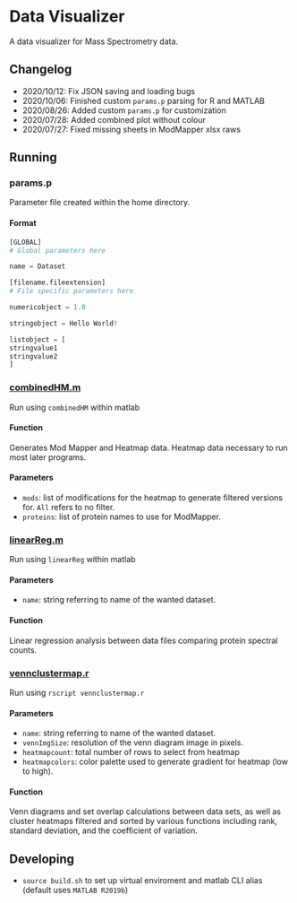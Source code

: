 # Data Visualizer

A data visualizer for Mass Spectrometry data.

## Changelog

* 2020/10/12: Fix JSON saving and loading bugs
* 2020/10/06: Finished custom `params.p` parsing for R and MATLAB
* 2020/08/26: Added custom `params.p` for customization
* 2020/07/28: Added combined plot without colour
* 2020/07/27: Fixed missing sheets in ModMapper xlsx raws

## Running

### params.p

Parameter file created within the home directory. 

#### Format
```py
[GLOBAL]
# Global parameters here

name = Dataset

[filename.fileextension]
# File specific parameters here

numericobject = 1.0

stringobject = Hello World!

listobject = [
stringvalue1
stringvalue2
]
```

### [combinedHM.m](combinedHM.m)

Run using `combinedHM` within matlab

#### Function

Generates Mod Mapper and Heatmap data. Heatmap data necessary to run most later programs.

#### Parameters

 * `mods`: list of modifications for the heatmap to generate filtered versions for. `All` refers to no filter.
 * `proteins`: list of protein names to use for ModMapper.

### [linearReg.m](linearReg.m)

Run using `linearReg` within matlab

#### Parameters

 * `name`: string referring to name of the wanted dataset.

#### Function

Linear regression analysis between data files comparing protein spectral counts.

### [vennclustermap.r](vennclustermap.r)

Run using `rscript vennclustermap.r`

#### Parameters

 * `name`: string referring to name of the wanted dataset.
 * `vennImgSize`: resolution of the venn diagram image in pixels.
 * `heatmapcount`: total number of rows to select from heatmap
 * `heatmapcolors`: color palette used to generate gradient for heatmap (low to high).

#### Function

Venn diagrams and set overlap calculations between data sets, as well as cluster heatmaps filtered and sorted by various functions including rank, standard deviation, and the coefficient of variation.

## Developing
 * `source build.sh` to set up virtual enviroment and matlab CLI alias (default uses `MATLAB R2019b`)
